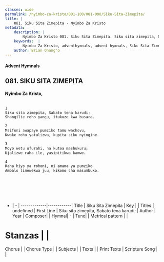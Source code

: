 ```yaml
---
classes: wide
permalink: /nyimbo-za-kristo/001-100/081-090/Siku-Sita-Zimepita/
title: |
    081. Siku Sita Zimepita - Nyimbo Za Kristo
metadata:
    description: |
        Nyimbo Za Kristo 081. Siku Sita Zimepita. Siku sita zimepita, Sabato tena karudi;  Shangilie roho yangu, itukuze kwa busara.   
    keywords:  |
        Nyimbo Za Kristo, adventhymnals, advent hymnals, Siku Sita Zimepita, Siku sita zimepita, Sabato tena karudi; . 
    author: Brian Onang'o
---
```


#### Advent Hymnals
## 081. SIKU SITA ZIMEPITA
####  Nyimbo Za Kristo,

```txt

1
Siku sita zimepita, Sabato tena karudi; 
Shangilie roho yangu, itukuze kwa busara. 

2
Msifuni awapaye pumziko tamu wachovu, 
Kwake roho yatulizwa, kupita siku nyingine. 

3
Moyo wetu ufurahi, na kutoa mashukuru; 
Ujalizwe raha ile, yasipitikwa kamwe. 

4
Raha hiyo ya rohoni, ni amana ya pumziko 
Ambalo limewekwa juu, kikomo cha masumbuko.








```

- |   -  |
-------------|------------|
Title | Siku Sita Zimepita |
Key |  |
Titles | undefined |
First Line | Siku sita zimepita, Sabato tena karudi;  |
Author | 
Year | 
Composer| |
Hymnal|  - |
Tune|  |
Metrical pattern | |
# Stanzas |  |
Chorus |  |
Chorus Type |  |
Subjects | |
Texts |  |
Print Texts | 
Scripture Song |  |
    
